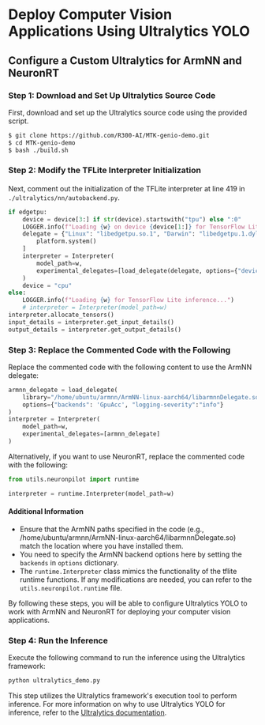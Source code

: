 # Deploy Computer Vision Applications Using Ultralytics YOLO

## Configure a Custom Ultralytics for ArmNN and NeuronRT

### Step 1: Download and Set Up Ultralytics Source Code
First, download and set up the Ultralytics source code using the provided script.
```bash
$ git clone https://github.com/R300-AI/MTK-genio-demo.git
$ cd MTK-genio-demo
$ bash ./build.sh
```

### Step 2: Modify the TFLite Interpreter Initialization
  Next, comment out the initialization of the TFLite interpreter at line 419 in　`./ultralytics/nn/autobackend.py`.

  ```python
  if edgetpu:
      device = device[3:] if str(device).startswith("tpu") else ":0"
      LOGGER.info(f"Loading {w} on device {device[1:]} for TensorFlow Lite Edge TPU inference...")
      delegate = {"Linux": "libedgetpu.so.1", "Darwin": "libedgetpu.1.dylib", "Windows": "edgetpu.dll"}[
          platform.system()
      ]
      interpreter = Interpreter(
          model_path=w,
          experimental_delegates=[load_delegate(delegate, options={"device": device})],
      )
      device = "cpu"
  else:
      LOGGER.info(f"Loading {w} for TensorFlow Lite inference...")
      # interpreter = Interpreter(model_path=w)
  interpreter.allocate_tensors()  
  input_details = interpreter.get_input_details()
  output_details = interpreter.get_output_details() 
  ```

### Step 3: Replace the Commented Code with the Following

  Replace the commented code with the following content to use the ArmNN delegate:

  ```python
  armnn_delegate = load_delegate(
      library="/home/ubuntu/armnn/ArmNN-linux-aarch64/libarmnnDelegate.so",
      options={"backends": 'GpuAcc', "logging-severity":"info"}
  )
  interpreter = Interpreter(
      model_path=w, 
      experimental_delegates=[armnn_delegate]
  )    
  ```
  Alternatively, if you want to use NeuronRT, replace the commented code with the following:
  ```python
  from utils.neuronpilot import runtime

  interpreter = runtime.Interpreter(model_path=w)
  ```
#### Additional Information
  * Ensure that the ArmNN paths specified in the code (e.g., /home/ubuntu/armnn/ArmNN-linux-aarch64/libarmnnDelegate.so) match the location where you have installed them.
  * You need to specify the ArmNN backend options here by setting the `backends` in `options` dictionary.
  * The `runtime.Interpreter` class mimics the functionality of the tflite runtime functions. If any modifications are needed, you can refer to the `utils.neuronpilot.runtime` file.

  By following these steps, you will be able to configure Ultralytics YOLO to work with ArmNN and NeuronRT for deploying your computer vision applications.

### Step 4: Run the Inference
  Execute the following command to run the inference using the Ultralytics framework:

  ```bash
  python ultralytics_demo.py
  ```
  This step utilizes the Ultralytics framework's execution tool to perform inference. For more information on why to use Ultralytics YOLO for inference, refer to the [Ultralytics documentation](https://docs.ultralytics.com/modes/predict/#why-use-ultralytics-yolo-for-inference).